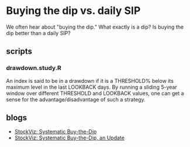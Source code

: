 # Buying the dip vs. daily SIP
We often hear about "buying the dip." What exactly is a dip? Is buying the dip better than a daily SIP?

## scripts
### drawdown.study.R
An index is said to be in a drawdown if it is a THRESHOLD% below its maximum level in the last LOOKBACK days. By running a sliding 5-year window over different THRESHOLD and LOOKBACK values, one can get a sense for the advantage/disadvantage of such a strategy.

## blogs
* [StockViz: Systematic Buy-the-Dip](https://stockviz.biz/2016/06/25/systematic-buy-dip/)
* [StockViz: Systematic Buy-the-Dip, an Update](https://stockviz.biz/2016/06/25/systematic-buy-dip/)